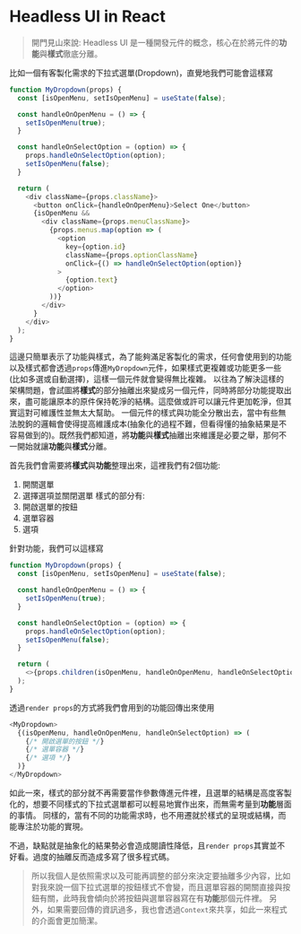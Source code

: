 # Headless UI in React

> 開門見山來說:
> Headless UI 是一種開發元件的概念，核心在於將元件的**功能**與**樣式**徹底分離。

比如一個有客製化需求的下拉式選單(Dropdown)，直覺地我們可能會這樣寫
```js
function MyDropdown(props) {
  const [isOpenMenu, setIsOpenMenu] = useState(false);

  const handleOnOpenMenu = () => {
    setIsOpenMenu(true);
  }

  const handleOnSelectOption = (option) => {
    props.handleOnSelectOption(option);
    setIsOpenMenu(false);
  }

  return (
    <div className={props.className}>
      <button onClick={handleOnOpenMenu}>Select One</button>
      {isOpenMenu &&
        <div className={props.menuClassName}>
          {props.menus.map(option => (
            <option
              key={option.id}
              className={props.optionClassName}
              onClick={() => handleOnSelectOption(option)}
            >
              {option.text}
            </option>
          ))}
        </div>
      }
    </div>
  );
}
```
這邊只簡單表示了功能與樣式，為了能夠滿足客製化的需求，任何會使用到的功能以及樣式都會透過`props`傳進`MyDropdown`元件，如果樣式更複雜或功能更多一些(比如多選或自動選擇)，這樣一個元件就會變得無比複雜。
以往為了解決這樣的架構問題，會試圖將**樣式**的部分抽離出來變成另一個元件，同時將部分功能提取出來，盡可能讓原本的原件保持乾淨的結構。這麼做或許可以讓元件更加乾淨，但其實這對可維護性並無太大幫助。
一個元件的樣式與功能全分散出去，當中有些無法脫鉤的邏輯會使得提高維護成本(抽象化的過程不難，但看得懂的抽象結果是不容易做到的)。既然我們都知道，將**功能**與**樣式**抽離出來維護是必要之舉，那何不一開始就讓**功能**與**樣式**分離。

首先我們會需要將**樣式**與**功能**整理出來，這裡我們有2個功能:
1. 開關選單
2. 選擇選項並關閉選單
樣式的部分有:
1. 開啟選單的按鈕
2. 選單容器
3. 選項

針對功能，我們可以這樣寫
```js
function MyDropdown(props) {
  const [isOpenMenu, setIsOpenMenu] = useState(false);

  const handleOnOpenMenu = () => {
    setIsOpenMenu(true);
  }

  const handleOnSelectOption = (option) => {
    props.handleOnSelectOption(option);
    setIsOpenMenu(false);
  }

  return (
    <>{props.children(isOpenMenu, handleOnOpenMenu, handleOnSelectOption)}</>
  );
}
```
透過`render props`的方式將我們會用到的功能回傳出來使用
```js
<MyDropdown>
  {(isOpenMenu, handleOnOpenMenu, handleOnSelectOption) => (
    {/* 開啟選單的按鈕 */}
    {/* 選單容器 */}
    {/* 選項 */}
  )}
</MyDropdown>
```
如此一來，樣式的部分就不再需要當作參數傳進元件裡，且選單的結構是高度客製化的，想要不同樣式的下拉式選單都可以輕易地實作出來，而無需考量到**功能**層面的事情。
同樣的，當有不同的功能需求時，也不用遷就於樣式的呈現或結構，而能專注於功能的實現。

不過，缺點就是抽象化的結果勢必會造成閱讀性降低，且`render props`其實並不好看。過度的抽離反而造成多寫了很多程式碼。
> 所以我個人是依照需求以及可能再調整的部分來決定要抽離多少內容，比如對我來說一個下拉式選單的按鈕樣式不會變，而且選單容器的開關直接與按鈕有關，此時我會傾向於將按鈕與選單容器寫在有**功能**那個元件裡。
> 另外，如果需要回傳的資訊過多，我也會透過`Context`來共享，如此一來程式的介面會更加簡潔。
